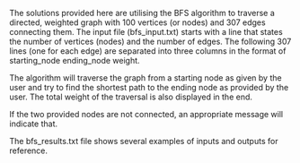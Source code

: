 The solutions provided here are utilising the BFS algorithm to traverse a directed, weighted graph with 100 vertices (or nodes) and 307 edges connecting them. The input file (bfs_input.txt) starts with a line that states the number of vertices (nodes) and the number of edges. The following 307 lines (one for each edge) are separated into three columns in the format of starting_node ending_node weight. 

The algorithm will traverse the graph from a starting node as given by the user and try to find the shortest path to the ending node as provided by the user. The total weight of the traversal is also displayed in the end.

If the two provided nodes are not connected, an appropriate message will indicate that.

The bfs_results.txt file shows several examples of inputs and outputs for reference.
